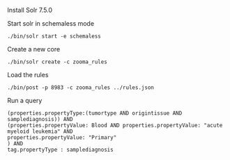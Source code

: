 Install Solr 7.5.0

Start solr in schemaless mode

`./bin/solr start -e schemaless`

Create a new core

`./bin/solr create -c zooma_rules`

Load the rules

`./bin/post -p 8983 -c zooma_rules ../rules.json`

Run a query

```
(properties.propertyType:(tumortype AND origintissue AND samplediagnosis)) AND
(properties.propertyValue: Blood AND properties.propertyValue: "acute myeloid leukemia" AND
properties.propertyValue: "Primary"
) AND
tag.propertyType : samplediagnosis
```